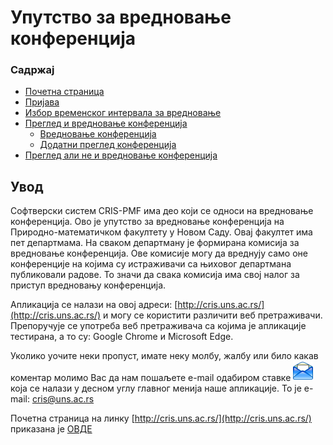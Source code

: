 # Упутство за вредновање конференција

### Садржај

- [Почетна страница](./vrednovanje/konferencije/pocetnaStranica.md)
- [Пријава](./vrednovanje/konferencije/prijava.md)
- [Избор временског интервала за вредновање](./vrednovanje/konferencije/izborIntervala.md)
- [Преглед и вредновање конференција](./vrednovanje/konferencije/pregledIVrednovanjeKonferencija.md)
    - [Вредновање конференција](./vrednovanje/konferencije/vrednovanjeKonferencija.md)
    - [Додатни преглед конференција](./vrednovanje/konferencije/dodatniPregledKonferencija.md)
- [Преглед али не и вредновање конференција](./vrednovanje/konferencije/samoPregledanjeKonferencije.md)

## Увод

Софтверски систем CRIS-PMF има део који се односи на вредновање конференција. Ово је упутство за вредновање конференција на Природно-математичком факултету у Новом Саду. Овај факултет има пет департмама. На сваком департману је формирана комисија за
вредновање конференција. Ове комисије могу да вреднују само оне конференције на којима су истраживачи са њиховог департмана публиковали радове. То значи да свака комисија има свој налог за приступ вредновању конференција.

Апликација се налази на овој адреси: [http://cris.uns.ac.rs/](http://cris.uns.ac.rs/) и могу се користити различити веб претраживачи. Препоручује се употреба веб претраживача са којима је апликације
тестирана, а то су: Google Chrome и Microsoft Edge.

Уколико уочите неки пропуст, имате неку молбу, жалбу или било какав коментар молимо Вас да нам пошаљете e-mail одабиром ставке ![image](./images/email.png) која се налази у десном углу главног
менија наше апликације. То је e-mail: cris@uns.ac.rs

Почетна страница на линку [http://cris.uns.ac.rs/](http://cris.uns.ac.rs/) приказана је [ОВДЕ](./vrednovanje/konferencije/pocetnaStranica.md)

